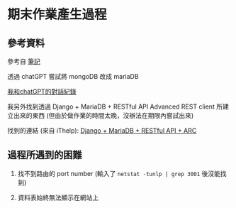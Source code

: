 # 期末作業產生過程

## 參考資料

參考自 [筆記](https://hackmd.io/@qiwWyTm5TRiUcNMtt5CPVQ/r1FVpYadT)

透過 chatGPT 嘗試將 mongoDB 改成 mariaDB

[我和chatGPT的對話紀錄](https://chat.openai.com/share/ba637793-86f9-43ed-9aac-ef3c04d6ab63)

我另外找到透過 Django + MariaDB + RESTful API Advanced REST client 所建立出來的東西 (但由於做作業的時間太晚，沒辦法在期限內嘗試出來)

找到的連結 (來自 iThelp): [Django + MariaDB + RESTful API + ARC](https://ithelp.ithome.com.tw/articles/10260857)

## 過程所遇到的困難

1. 找不到路由的 port number (輸入了 `netstat -tunlp | grep 3001` 後沒能找到)

2. 資料表始終無法顯示在網站上